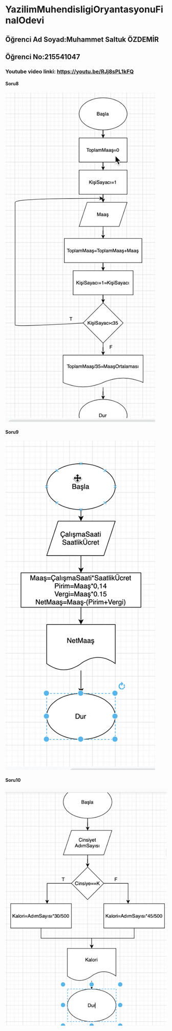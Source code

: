 # YazilimMuhendisligiOryantasyonuFinalOdevi

## Öğrenci Ad Soyad:Muhammet Saltuk ÖZDEMİR 

## Öğrenci No:215541047

### Youtube video linki: https://youtu.be/RJj8sPL1kFQ

#### Soru8
![alt tag](https://github.com/muhammetsaltuk/YazilimMuhendisligiOryantasyonuFinalOdevi/blob/main/AkisDiyagramlari/Soru8.png?raw=true)
#### Soru9
![alt tag](https://github.com/muhammetsaltuk/YazilimMuhendisligiOryantasyonuFinalOdevi/blob/main/AkisDiyagramlari/Soru9.png?raw=true)
#### Soru10
![alt tag](https://github.com/muhammetsaltuk/YazilimMuhendisligiOryantasyonuFinalOdevi/blob/main/AkisDiyagramlari/Soru10.png?raw=true)
